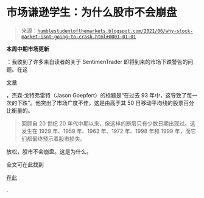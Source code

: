 <!--yml

分类：未分类

日期：2024-05-18 01:58:08

-->

# 市场谦逊学生：为什么股市不会崩盘

> 来源：[`humblestudentofthemarkets.blogspot.com/2021/06/why-stock-market-isnt-going-to-crash.html#0001-01-01`](https://humblestudentofthemarkets.blogspot.com/2021/06/why-stock-market-isnt-going-to-crash.html#0001-01-01)

**本周中期市场更新**

：我收到了许多来自读者的关于 SentimenTrader 即将到来的市场下跌警告的问题。在这

[文章](https://www.sentimentrader.com//blog/this-led-to-declines-every-time-in-the-past-93-years/)

，杰森·戈特弗雷特（Jason Goepfert）的标题是“在过去 93 年中，这导致了每一次的下跌”。他突出了市场广度不佳，这是由高于其 50 日移动平均线的股票百分比衡量的。

> 回顾自 20 世纪 20 年代中期以来，像这样的断层只有少数日期出现过。这发生在 1929 年、1959 年、1963 年、1972 年、1998 年和 1999 年，而它们都最终预示着股市损失。

放松，股市不会崩盘。这是为什么。

全文可在此找到

[在此](https://humblestudentofthemarkets.com/2021/06/30/why-the-stock-market-isnt-going-to-crash/)

.
